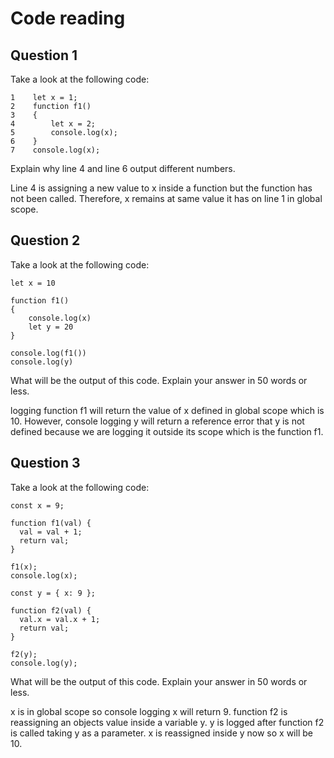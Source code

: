 # Code reading

## Question 1

Take a look at the following code:

```
1    let x = 1;
2    function f1()
3    {
4        let x = 2;
5        console.log(x);
6    }
7    console.log(x);
```

Explain why line 4 and line 6 output different numbers.

Line 4 is assigning a new value to x inside a function but the function has not been called. Therefore, x remains at same value it has on line 1 in global scope.

## Question 2

Take a look at the following code:

```
let x = 10

function f1()
{
    console.log(x)
    let y = 20
}

console.log(f1())
console.log(y)
```

What will be the output of this code. Explain your answer in 50 words or less.

logging function f1 will return the value of x defined in global scope which is 10. However, console logging y will return a reference error that y is not defined because we are logging it outside its scope which is the function f1.

## Question 3

Take a look at the following code:

```
const x = 9;

function f1(val) {
  val = val + 1;
  return val;
}

f1(x);
console.log(x);

const y = { x: 9 };

function f2(val) {
  val.x = val.x + 1;
  return val;
}

f2(y);
console.log(y);
```

What will be the output of this code. Explain your answer in 50 words or less.

x is in global scope so console logging x will return 9. function f2 is reassigning an objects value inside a variable y. y is logged after function f2 is called taking y as a parameter. x is reassigned inside y now so x will be 10.
